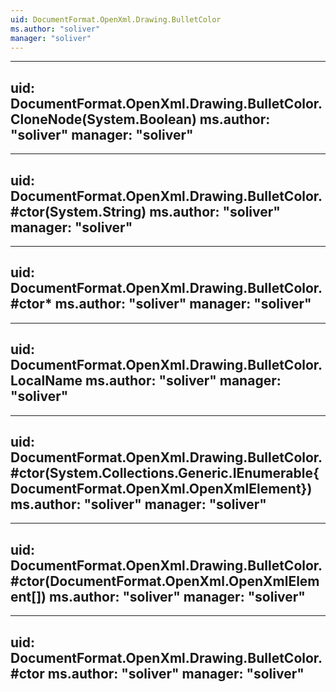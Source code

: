 ```yaml
---
uid: DocumentFormat.OpenXml.Drawing.BulletColor
ms.author: "soliver"
manager: "soliver"
---
```


---
uid: DocumentFormat.OpenXml.Drawing.BulletColor.CloneNode(System.Boolean)
ms.author: "soliver"
manager: "soliver"
---

---
uid: DocumentFormat.OpenXml.Drawing.BulletColor.#ctor(System.String)
ms.author: "soliver"
manager: "soliver"
---

---
uid: DocumentFormat.OpenXml.Drawing.BulletColor.#ctor*
ms.author: "soliver"
manager: "soliver"
---

---
uid: DocumentFormat.OpenXml.Drawing.BulletColor.LocalName
ms.author: "soliver"
manager: "soliver"
---

---
uid: DocumentFormat.OpenXml.Drawing.BulletColor.#ctor(System.Collections.Generic.IEnumerable{DocumentFormat.OpenXml.OpenXmlElement})
ms.author: "soliver"
manager: "soliver"
---

---
uid: DocumentFormat.OpenXml.Drawing.BulletColor.#ctor(DocumentFormat.OpenXml.OpenXmlElement[])
ms.author: "soliver"
manager: "soliver"
---

---
uid: DocumentFormat.OpenXml.Drawing.BulletColor.#ctor
ms.author: "soliver"
manager: "soliver"
---

